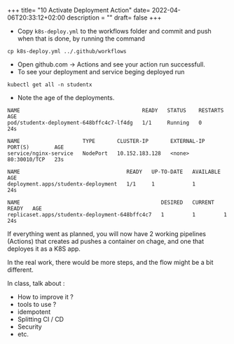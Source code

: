 +++
title= "10 Activate Deployment Action"
date= 2022-04-06T20:33:12+02:00
description = ""
draft= false
+++

- Copy `k8s-deploy.yml` to the workflows folder and commit and push when that is done, by running the command  
```
cp k8s-deploy.yml ../.github/workflows
```

- Open github.com -> Actions and see your action run successfull.
- To see your deployment and service beging deployed run
```
kubectl get all -n studentx
```

- Note the age of the deployments.
```
NAME                                       READY   STATUS    RESTARTS   AGE
pod/studentx-deployment-648bffc4c7-lf4dg   1/1     Running   0          24s

NAME                    TYPE       CLUSTER-IP       EXTERNAL-IP   PORT(S)        AGE
service/nginx-service   NodePort   10.152.183.128   <none>        80:30010/TCP   23s

NAME                                  READY   UP-TO-DATE   AVAILABLE   AGE
deployment.apps/studentx-deployment   1/1     1            1           24s

NAME                                             DESIRED   CURRENT   READY   AGE
replicaset.apps/studentx-deployment-648bffc4c7   1         1         1       24s
```

If everything went as planned, you will now have 2 working pipelines (Actions) that creates ad pushes a container on chage, and one that deployes it as a K8S app.

In the real work, there would be more steps, and the flow might be a bit different.

In class, talk about :
- How to improve it ?
- tools to use ?
- idempotent
- Splitting CI / CD
- Security
- etc.